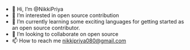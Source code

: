 - 👋 Hi, I’m @NikkiPriya
- 👀 I’m interested in open source contribution
- 🌱 I’m currently learning some exciting languages for getting started as an open source contributor.
- 💞️ I’m looking to collaborate on open source
- 📫 How to reach me nikkipriya080@gmail.com

<!---
NikkiPriya/NikkiPriya is a ✨ special ✨ repository because its `README.md` (this file) appears on your GitHub profile.
You can click the Preview link to take a look at your changes.
--->
